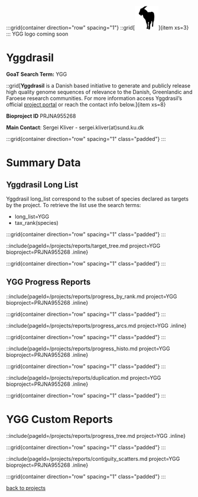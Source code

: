 :::grid{container direction="row" spacing="1"}
::grid[![GoaT](/static/images/capra3.png)]{item xs=3} 
:::
YGG logo coming soon 


# Yggdrasil

**GoaT Search Term:** YGG

::grid[**Yggdrasil** is a Danish based initiative to generate and publicly release high quality genome sequences of relevance to the Danish, Greenlandic and Faroese research communities. For more information access Yggdrasil’s official [project portal](http://yggdrasil-genome.dk) or reach the contact info below.]{item xs=8}

**Bioproject ID** PRJNA955268

**Main Contact**: Sergei Kliver - sergei.kliver(at)sund.ku.dk

:::grid{container direction="row" spacing="1" class="padded"}
:::

# Summary Data

## Yggdrasil Long List

Yggdrasil long_list correspond to the subset of species declared as targets by the project. To retrieve the list use the search terms:

- long_list=YGG
- tax_rank(species)

:::grid{container direction="row" spacing="1" class="padded"}
:::

::include{pageId=/projects/reports/target_tree.md project=YGG bioproject=PRJNA955268 .inline}

:::grid{container direction="row" spacing="1" class="padded"}
:::

## YGG Progress Reports

::include{pageId=/projects/reports/progress_by_rank.md project=YGG bioproject=PRJNA955268 .inline}

:::grid{container direction="row" spacing="1" class="padded"}
:::

::include{pageId=/projects/reports/progress_arcs.md project=YGG .inline}

:::grid{container direction="row" spacing="1" class="padded"}
:::

::include{pageId=/projects/reports/progress_histo.md project=YGG bioproject=PRJNA955268 .inline}

:::grid{container direction="row" spacing="1" class="padded"}
:::

::include{pageId=/projects/reports/duplication.md project=YGG bioproject=PRJNA955268 .inline}

:::grid{container direction="row" spacing="1" class="padded"}
:::

# YGG Custom Reports

::include{pageId=/projects/reports/progress_tree.md project=YGG .inline}

:::grid{container direction="row" spacing="1" class="padded"}
:::

::include{pageId=/projects/reports/contiguity_scatters.md project=YGG bioproject=PRJNA955268 .inline}

:::grid{container direction="row" spacing="1" class="padded"}
:::

[back to projects](/projects)
